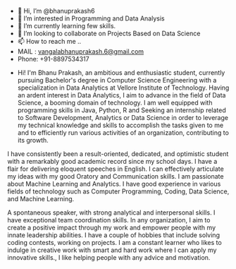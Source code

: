 - 👋 Hi, I’m @bhanuprakash6
- 👀 I’m interested in Programming and Data Analysis  
- 🌱 I’m currently learning few skills.
- 💞️ I’m looking to collaborate on Projects Based on Data Science   
- 📫 How to reach me ..
- MAIL : vangalabhanuprakash.6@gmail.com
- Phone: +91-8897534317

<!---
bhanuprakash6/bhanuprakash6 is a ✨ special ✨ repository because its `README.md` (this file) appears on your GitHub profile.
You can click the Preview link to take a look at your changes.
--->
- Hi! I'm Bhanu Prakash, an ambitious and enthusiastic student, currently pursuing Bachelor's degree in Computer Science Engineering with a specialization in Data Analytics at Vellore Institute of Technology. Having an ardent interest in Data Analytics, I aim to advance in the field of Data Science, a booming domain of technology. I am well equipped with programming skills in Java, Python, R  and Seeking an internship related to Software Development, Analytics or Data Science in order to leverage my technical knowledge and skills to accomplish the tasks given to me and to efficiently run various activities of an organization, contributing to its growth.

I have consistently been a result-oriented, dedicated, and optimistic student with a remarkably good academic record since my school days. I have a flair for delivering eloquent speeches in English. I can effectively articulate my ideas with my good Oratory and Communication skills. 
I am passionate about Machine Learning and Analytics. 
I have good experience in various fields of technology such as Computer Programming, Coding, Data Science, and Machine Learning. 

A spontaneous speaker, with strong analytical and interpersonal skills. I have exceptional team coordination skills. In any organization, I aim to create a positive impact through my work and empower people with my innate leadership abilities. I have a couple of hobbies that include solving coding contests, working on projects. I am a constant learner who likes to indulge in creative work with smart and hard work where I can apply my innovative skills., I like helping people with any advice and motivation.
